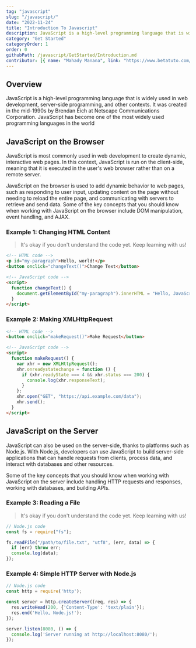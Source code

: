 ```yaml
---
tag: "javascript"
slug: "/javascript/"
date: "2022-11-24"
title: "Introduction To Javascript"
description: JavaScript is a high-level programming language that is widely used in web development, server-side programming, and other contexts.
category: "Get Started"
categoryOrder: 1
order: 0
githubPath: /javascript/GetStarted/Introduction.md
contributor: [{ name: "Mahady Manana", link: "https://www.betatuto.com/" }]
---
```


## Overview

JavaScript is a high-level programming language that is widely used in web development, server-side programming, and other contexts. It was created in the mid-1990s by Brendan Eich at Netscape Communications Corporation. JavaScript has become one of the most widely used programming languages in the world

## JavaScript on the Browser

JavaScript is most commonly used in web development to create dynamic, interactive web pages. In this context, JavaScript is run on the client-side, meaning that it is executed in the user's web browser rather than on a remote server.

JavaScript on the browser is used to add dynamic behavior to web pages, such as responding to user input, updating content on the page without needing to reload the entire page, and communicating with servers to retrieve and send data. Some of the key concepts that you should know when working with JavaScript on the browser include DOM manipulation, event handling, and AJAX.

### Example 1: Changing HTML Content

> It's okay if you don't understand the code yet. Keep learning with us!

```html
<!-- HTML code -->
<p id="my-paragraph">Hello, world!</p>
<button onclick="changeText()">Change Text</button>

<!-- JavaScript code -->
<script>
  function changeText() {
    document.getElementById("my-paragraph").innerHTML = "Hello, JavaScript!";
  }
</script>
```

### Example 2: Making XMLHttpRequest

```html
<!-- HTML code -->
<button onclick="makeRequest()">Make Request</button>

<!-- JavaScript code -->
<script>
  function makeRequest() {
    var xhr = new XMLHttpRequest();
    xhr.onreadystatechange = function () {
      if (xhr.readyState === 4 && xhr.status === 200) {
        console.log(xhr.responseText);
      }
    };
    xhr.open("GET", "https://api.example.com/data");
    xhr.send();
  }
</script>
```

## JavaScript on the Server

JavaScript can also be used on the server-side, thanks to platforms such as Node.js. With Node.js, developers can use JavaScript to build server-side applications that can handle requests from clients, process data, and interact with databases and other resources.

Some of the key concepts that you should know when working with JavaScript on the server include handling HTTP requests and responses, working with databases, and building APIs.

### Example 3: Reading a File

> It's okay if you don't understand the code yet. Keep learning with us!

```javascript
// Node.js code
const fs = require("fs");

fs.readFile("/path/to/file.txt", "utf8", (err, data) => {
  if (err) throw err;
  console.log(data);
});
```
### Example 4: Simple HTTP Server with Node.js

```javascript
// Node.js code
const http = require('http');

const server = http.createServer((req, res) => {
  res.writeHead(200, {'Content-Type': 'text/plain'});
  res.end('Hello, Node.js!');
});

server.listen(8080, () => {
  console.log('Server running at http://localhost:8080/');
});
```